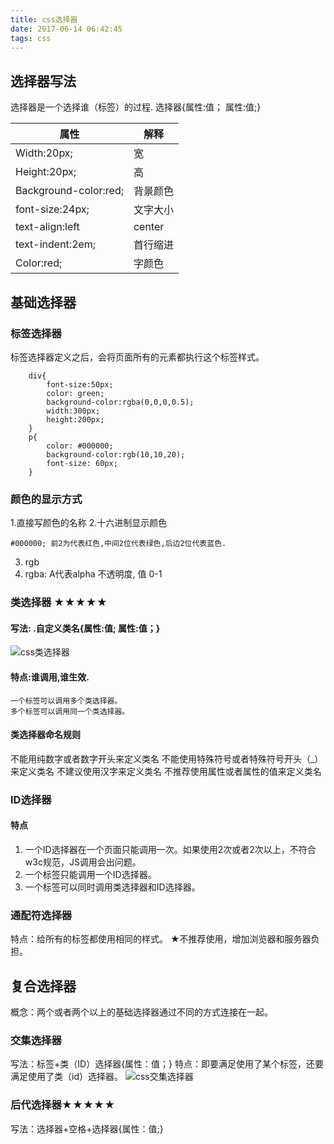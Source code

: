 ```yaml
---
title: css选择器
date: 2017-06-14 06:42:45
tags: css
---
```

## 选择器写法
选择器是一个选择谁（标签）的过程.
选择器{属性:值； 属性:值;}

|属性                                 |解释               |
| ----------------------------------- | ----------------- |
|Width:20px;                          |宽                 |
|Height:20px;                         |高                 |
|Background-color:red;                |背景颜色           |
|font-size:24px;                      |文字大小           |
|text-align:left | center| right      |内容的水平对齐方式 |
|text-indent:2em;                     |首行缩进           |
|Color:red;                           |字颜色             |

## 基础选择器
### 标签选择器
标签选择器定义之后，会将页面所有的元素都执行这个标签样式。
```
    div{
        font-size:50px;
        color: green;
        background-color:rgba(0,0,0,0.5);
        width:300px;
        height:200px;
    }
    p{
        color: #000000;
        background-color:rgb(10,10,20);
        font-size: 60px;
    }
```

### 颜色的显示方式
1.直接写颜色的名称
2.十六进制显示颜色
```
#000000; 前2为代表红色,中间2位代表绿色,后边2位代表蓝色.
```
3. rgb
4. rgba: A代表alpha 不透明度, 值 0-1

### 类选择器 ★★★★★
#### 写法: .自定义类名{属性:值;  属性:值；}
![css类选择器](/assets/images/css/css类选择器.png)

#### 特点:谁调用,谁生效.
    一个标签可以调用多个类选择器。
    多个标签可以调用同一个类选择器。

#### 类选择器命名规则
不能用纯数字或者数字开头来定义类名
不能使用特殊符号或者特殊符号开头（_）来定义类名
不建议使用汉字来定义类名
不推荐使用属性或者属性的值来定义类名

### ID选择器
#### 特点
1. 一个ID选择器在一个页面只能调用一次。如果使用2次或者2次以上，不符合w3c规范，JS调用会出问题。
2. 一个标签只能调用一个ID选择器。
3. 一个标签可以同时调用类选择器和ID选择器。

### 通配符选择器
特点：给所有的标签都使用相同的样式。
★不推荐使用，增加浏览器和服务器负担。

## 复合选择器
概念：两个或者两个以上的基础选择器通过不同的方式连接在一起。

### 交集选择器
写法：标签+类（ID）选择器{属性：值；}
特点：即要满足使用了某个标签，还要满足使用了类（id）选择器。
![css交集选择器](/assets/images/css/css交集选择器.png)

### 后代选择器★★★★★
写法：选择器+空格+选择器{属性：值;}


